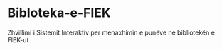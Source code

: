 # Bibloteka-e-FIEK
Zhvillimi i Sistemit Interaktiv per menaxhimin e punëve ne bibliotekën e FIEK-ut
